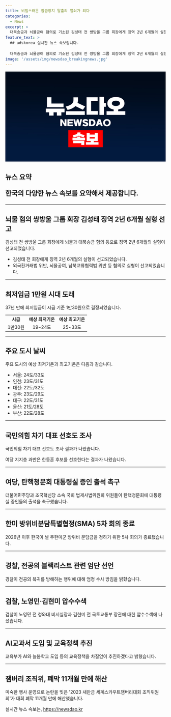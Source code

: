 ```yaml
---
title: 비밀스러운 잠금장치 탈출의 열쇠가 되다
categories:
  - News
excerpt: >
  대북송금과 뇌물공여 혐의로 기소된 김성태 전 쌍방울 그룹 회장에게 징역 2년 6개월의 실형이 선고됐다. 최저임금 1만원대 시대가 열렸지만, 노사 충돌이 예상된다. 주말에는 내륙은 무더위, 제주와 남해안 중심으로 장맛비가 예상된다. 죄인 이재명 전 경기도지사에 이어, 경기도를 대신 대북에 800만 달러를 송금한 김 전 회장이 실형 선고를 받았다. 향후 한미 방위비분담 특별협정(SMA) 5차 회의에서는 심도 있는 논의가 진행되었으며, 전공의 복귀를 방해하는 불법행위에 대해 경찰이 엄단하겠다고 밝혔다. 검찰, 노영민·김현미 압수수색 및 AI교과서 도입과 관련한 교육부 정책 업데이트가 이뤄졌다. 2023 새만금 세계스카우트잼버리대회 조직위원회 해산 논란이 종결되었다.
feature_text: >
  ## adskorea 실시간 뉴스 속보입니다.

  대북송금과 뇌물공여 혐의로 기소된 김성태 전 쌍방울 그룹 회장에게 징역 2년 6개월의 실형이 선고됐다. 최저임금 1만원대 시대가 열렸지만, 노사 충돌이 예상된다. 주말에는 내륙은 무더위, 제주와 남해안 중심으로 장맛비가 예상된다. 죄인 이재명 전 경기도지사에 이어, 경기도를 대신 대북에 800만 달러를 송금한 김 전 회장이 실형 선고를 받았다. 향후 한미 방위비분담 특별협정(SMA) 5차 회의에서는 심도 있는 논의가 진행되었으며, 전공의 복귀를 방해하는 불법행위에 대해 경찰이 엄단하겠다고 밝혔다. 검찰, 노영민·김현미 압수수색 및 AI교과서 도입과 관련한 교육부 정책 업데이트가 이뤄졌다. 2023 새만금 세계스카우트잼버리대회 조직위원회 해산 논란이 종결되었다.
image: '/assets/img/newsdao_breakingnews.jpg'
---
```


<p><img src="/assets/img/newsdao_breakingnews.jpg" alt="adskorea 속보" /></p>

<p><h2 data-ke-size="size26"><b>뉴스 요약</b></p></p>

<p data-ke-size="size16">한국의 다양한 뉴스 속보를 요약해서 제공합니다.</p>

<hr>

<h2 data-ke-size="size26">뇌물 혐의 쌍방울 그룹 회장 김성태 징역 2년 6개월 실형 선고</h2>

<p data-ke-size="size16">김성태 전 쌍방울 그룹 회장에게 뇌물과 대북송금 혐의 등으로 징역 2년 6개월의 실형이 선고되었습니다.</p>

<ul>
  <li>김성태 전 회장에게 징역 2년 6개월의 실형이 선고되었습니다.</li>
  <li>외국환거래법 위반, 뇌물공여, 남북교류협력법 위반 등 혐의로 실형이 선고되었습니다.</li>
</ul>

<hr>

<h2 data-ke-size="size26">최저임금 1만원 시대 도래</h2>

<p data-ke-size="size16">37년 만에 최저임금이 시급 기준 1만30원으로 결정되었습니다.</p>

<table>
  <tr>
    <td style="text-align: center; height: 17px;"><b>시급</b></td>
    <td style="text-align: center; height: 17px;"><b>예상 최저기온</b></td>
    <td style="text-align: center; height: 17px;"><b>예상 최고기온</b></td>
  </tr>
  <tr>
    <td style="text-align: center; height: 17px;">1만30원</td>
    <td style="text-align: center; height: 17px;">19~24도</td>
    <td style="text-align: center; height: 17px;">25~33도</td>
  </tr>
</table>

<hr>

<h2 data-ke-size="size26">주요 도시 날씨</h2>

<p data-ke-size="size16">주요 도시의 예상 최저기온과 최고기온은 다음과 같습니다.</p>

<ul>
  <li>서울: 24도/33도</li>
  <li>인천: 23도/31도</li>
  <li>대전: 22도/32도</li>
  <li>광주: 23도/29도</li>
  <li>대구: 22도/31도</li>
  <li>울산: 21도/28도</li>
  <li>부산: 22도/28도</li>
</ul>

<hr>

<h2 data-ke-size="size26">국민의힘 차기 대표 선호도 조사</h2>

<p data-ke-size="size16">국민의힘 차기 대표 선호도 조사 결과가 나왔습니다. </p>

<p data-ke-size="size16">여당 지지층 과반은 한동훈 후보를 선호한다는 결과가 나왔습니다.</p>

<hr>

<h2 data-ke-size="size26">여당, 탄핵청문회 대통령실 증인 출석 촉구</h2>

<p data-ke-size="size16">더불어민주당과 조국혁신당 소속 국회 법제사법위원회 위원들이 탄핵청문회에 대통령실 증인들의 출석을 촉구했습니다.</p>

<hr>

<h2 data-ke-size="size26">한미 방위비분담특별협정(SMA) 5차 회의 종료</h2>

<p data-ke-size="size16">2026년 이후 한국이 낼 주한미군 방위비 분담금을 정하기 위한 5차 회의가 종료됐습니다.</p>

<hr>

<h2 data-ke-size="size26">경찰, 전공의 블랙리스트 관련 엄단 선언</h2>

<p data-ke-size="size16">경찰이 전공의 복귀를 방해하는 행위에 대해 엄정 수사 방침을 밝혔습니다.</p>

<hr>

<h2 data-ke-size="size26">검찰, 노영민·김현미 압수수색</h2>

<p data-ke-size="size16">검찰이 노영민 전 청와대 비서실장과 김현미 전 국토교통부 장관에 대한 압수수색에 나섰습니다.</p>

<hr>

<h2 data-ke-size="size26">AI교과서 도입 및 교육정책 추진</h2>

<p data-ke-size="size16">교육부가 AI와 늘봄학교 도입 등의 교육정책을 차질없이 추진하겠다고 밝혔습니다.</p>

<hr>

<h2 data-ke-size="size26">잼버리 조직위, 폐막 11개월 만에 해산</h2>

<p data-ke-size="size16">미숙한 행사 운영으로 논란을 빚은 '2023 새만금 세계스카우트잼버리대회 조직위원회'가 대회 폐막 11개월 만에 해산했습니다.</p>
실시간 뉴스 속보는, <a href="https://newsdao.kr" rel="dofollow">https://newsdao.kr</a>



